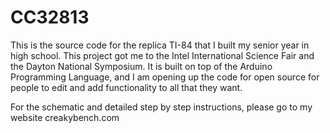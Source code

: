 # CC32813
This is the source code for the replica TI-84 that I built my senior year in high school. This project got me to the Intel International Science Fair and the Dayton National Symposium. It is built on top of the Arduino Programming Language, and I am opening up the code for open source for people to edit and add functionality to all that they want.

For the schematic and detailed step by step instructions, please go to my website creakybench.com